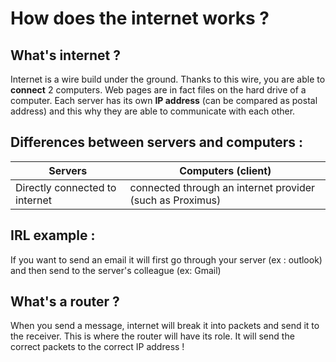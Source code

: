 # How does the internet works ?
## What's internet ?
Internet is a wire build under the ground. Thanks to this wire, you are able to **connect** 2 computers. Web pages are in fact files on the hard drive of a computer. Each server has its own **IP address** (can be compared as postal address) and this why they are able to communicate with each other.
## Differences between servers and computers : 

| Servers  | Computers (client) |
| ------------- | ------------- |
| Directly connected to internet  |connected through an internet provider (such as Proximus) |
 
## IRL example :
 
 If you want to send an email it will first go through your server (ex : outlook) and then send to the server's colleague (ex: Gmail)

## What's a router ?

When you send a message, internet will break it into packets and send it to the receiver. This is where the router will have its role. It will send the correct packets to the correct IP address !






